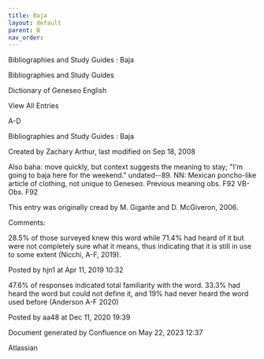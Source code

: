 ```yaml
---
title: Baja
layout: default
parent: B
nav_order:
---
```


Bibliographies and Study Guides : Baja

Bibliographies and Study Guides

Dictionary of Geneseo English

View All Entries

A-D

Bibliographies and Study Guides : Baja

Created by  Zachary Arthur, last modified on Sep 18, 2008

Also baha: move quickly, but context suggests the meaning to stay; &quot;I'm going to baja here for the weekend.&quot; undated--89. NN: Mexican poncho-like article of clothing, not unique to Geneseo. Previous meaning obs. F92 VB-Obs. F92 

This entry was originally cread by M. Gigante and D. McGiveron, 2006.

Comments:

28.5% of those surveyed knew this word while 71.4% had heard of it but were not completely sure what it means, thus indicating that it is still in use to some extent (Nicchi, A-F, 2019). 

Posted by hjn1 at Apr 11, 2019 10:32

47.6% of responses indicated total familiarity with the word. 33.3% had heard the word but could not define it, and 19% had never heard the word used before (Anderson A-F 2020)

Posted by aa48 at Dec 11, 2020 19:39

Document generated by Confluence on May 22, 2023 12:37

Atlassian
